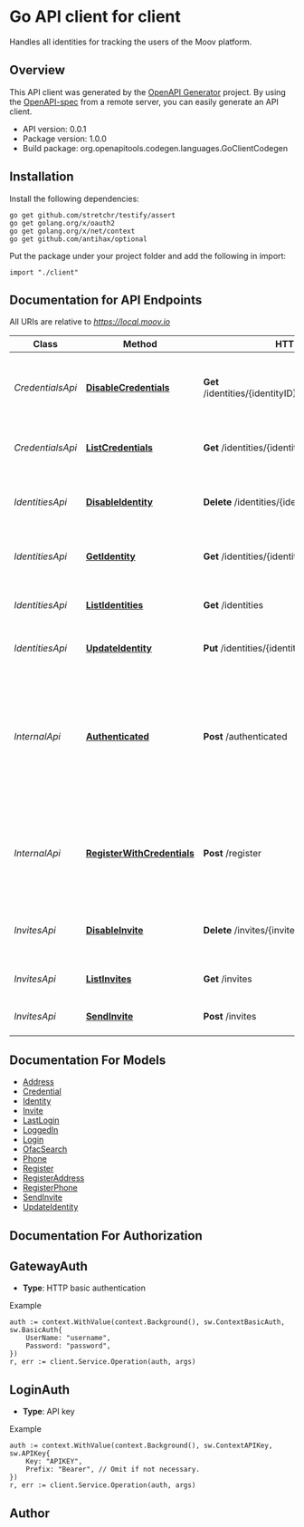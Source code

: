 # Go API client for client

Handles all identities for tracking the users of the Moov platform.


## Overview
This API client was generated by the [OpenAPI Generator](https://openapi-generator.tech) project.  By using the [OpenAPI-spec](https://www.openapis.org/) from a remote server, you can easily generate an API client.

- API version: 0.0.1
- Package version: 1.0.0
- Build package: org.openapitools.codegen.languages.GoClientCodegen

## Installation

Install the following dependencies:

```shell
go get github.com/stretchr/testify/assert
go get golang.org/x/oauth2
go get golang.org/x/net/context
go get github.com/antihax/optional
```

Put the package under your project folder and add the following in import:

```golang
import "./client"
```

## Documentation for API Endpoints

All URIs are relative to *https://local.moov.io*

Class | Method | HTTP request | Description
------------ | ------------- | ------------- | -------------
*CredentialsApi* | [**DisableCredentials**](docs/CredentialsApi.md#disablecredentials) | **Get** /identities/{identityID}/credentials/{credentialID} | Disables a credential so it can&#39;t be used anymore to login
*CredentialsApi* | [**ListCredentials**](docs/CredentialsApi.md#listcredentials) | **Get** /identities/{identityID}/credentials | List the credentials this user has used.
*IdentitiesApi* | [**DisableIdentity**](docs/IdentitiesApi.md#disableidentity) | **Delete** /identities/{identityID} | Disable an identity. Its left around for historical reporting
*IdentitiesApi* | [**GetIdentity**](docs/IdentitiesApi.md#getidentity) | **Get** /identities/{identityID} | List identities and associates userId
*IdentitiesApi* | [**ListIdentities**](docs/IdentitiesApi.md#listidentities) | **Get** /identities | List identities and associates userId
*IdentitiesApi* | [**UpdateIdentity**](docs/IdentitiesApi.md#updateidentity) | **Put** /identities/{identityID} | Update a specific Identity
*InternalApi* | [**Authenticated**](docs/InternalApi.md#authenticated) | **Post** /authenticated | Complete a login via a OIDC. Once the OIDC client service has authenticated their identity the client service redirect to this endpoint.     
*InternalApi* | [**RegisterWithCredentials**](docs/InternalApi.md#registerwithcredentials) | **Post** /register | If the OIDC client specified it got an invite code that token will be exchanged here to login 
*InvitesApi* | [**DisableInvite**](docs/InvitesApi.md#disableinvite) | **Delete** /invites/{inviteID} | Delete an invite that was sent and invalidate the token.
*InvitesApi* | [**ListInvites**](docs/InvitesApi.md#listinvites) | **Get** /invites | List outstanding invites
*InvitesApi* | [**SendInvite**](docs/InvitesApi.md#sendinvite) | **Post** /invites | Send an email invite to a new user


## Documentation For Models

 - [Address](docs/Address.md)
 - [Credential](docs/Credential.md)
 - [Identity](docs/Identity.md)
 - [Invite](docs/Invite.md)
 - [LastLogin](docs/LastLogin.md)
 - [LoggedIn](docs/LoggedIn.md)
 - [Login](docs/Login.md)
 - [OfacSearch](docs/OfacSearch.md)
 - [Phone](docs/Phone.md)
 - [Register](docs/Register.md)
 - [RegisterAddress](docs/RegisterAddress.md)
 - [RegisterPhone](docs/RegisterPhone.md)
 - [SendInvite](docs/SendInvite.md)
 - [UpdateIdentity](docs/UpdateIdentity.md)


## Documentation For Authorization



## GatewayAuth

- **Type**: HTTP basic authentication

Example

```golang
auth := context.WithValue(context.Background(), sw.ContextBasicAuth, sw.BasicAuth{
    UserName: "username",
    Password: "password",
})
r, err := client.Service.Operation(auth, args)
```


## LoginAuth

- **Type**: API key

Example

```golang
auth := context.WithValue(context.Background(), sw.ContextAPIKey, sw.APIKey{
    Key: "APIKEY",
    Prefix: "Bearer", // Omit if not necessary.
})
r, err := client.Service.Operation(auth, args)
```



## Author



